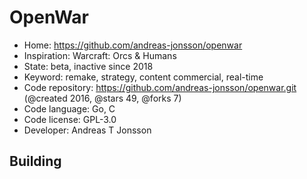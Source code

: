 # OpenWar

- Home: https://github.com/andreas-jonsson/openwar
- Inspiration: Warcraft: Orcs & Humans
- State: beta, inactive since 2018
- Keyword: remake, strategy, content commercial, real-time
- Code repository: https://github.com/andreas-jonsson/openwar.git (@created 2016, @stars 49, @forks 7)
- Code language: Go, C
- Code license: GPL-3.0
- Developer: Andreas T Jonsson

## Building
